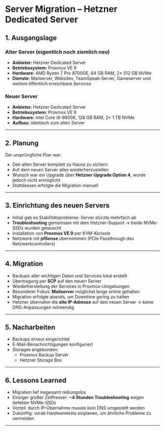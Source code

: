 # Server Migration – Hetzner Dedicated Server

## 1. Ausgangslage

### Alter Server (eigentlich noch ziemlich neu)
- **Anbieter:** Hetzner Dedicated Server  
- **Betriebssystem:** Proxmox VE 9  
- **Hardware:** AMD Ryzen 7 Pro 8700GE, 64 GB RAM, 2× 512 GB NVMe  
- **Dienste:** Mailserver, Websites, TeamSpeak-Server, Gameserver und weitere öffentlich erreichbare Services  

### Neuer Server
- **Anbieter:** Hetzner Dedicated Server  
- **Betriebssystem:** Proxmox VE 9  
- **Hardware:** Intel Core i9-9900K, 128 GB RAM, 2× 1 TB NVMe  
- **Aufbau:** identisch zum alten Server  

---

## 2. Planung

Der ursprüngliche Plan war:
- Den alten Server komplett zu Hause zu sichern  
- Auf dem neuen Server alles wiederherzustellen  
- Wunsch war ein Upgrade über **Hetzner Upgrade Option 4**, wurde jedoch nicht ermöglicht  
- Stattdessen erfolgte die Migration manuell  

---

## 3. Einrichtung des neuen Servers

- Initial gab es Stabilitätsprobleme: Server stürzte mehrfach ab  
- **Troubleshooting** gemeinsam mit dem Hetzner-Support → beide NVMe-SSDs wurden getauscht  
- Installation von **Proxmox VE 9** per KVM-Konsole  
- Netzwerk mit **pfSense** übernommen (PCIe Passthrough des Netzwerkcontrollers)  

---

## 4. Migration

- Backups aller wichtigen Daten und Services lokal erstellt  
- Übertragung per **SCP** auf den neuen Server  
- Wiederherstellung der Services in Proxmox-Umgebungen  
- Besonderer Fokus: **Mailserver** möglichst lange online gehalten  
- Migration erfolgte abends, um Downtime gering zu halten  
- Hetzner übernahm die **alte IP-Adresse** auf den neuen Server → keine DNS-Anpassungen notwendig  

---

## 5. Nacharbeiten

- Backups erneut eingerichtet  
- E-Mail-Benachrichtigungen konfiguriert  
- Storages angebunden:
  - Proxmox Backup Server  
  - Hetzner Storage Box  

---

## 6. Lessons Learned

- Migration lief insgesamt reibungslos  
- Einziger großer Zeitfresser: **~4 Stunden Troubleshooting** wegen defekter NVMe-SSDs  
- Vorteil: durch IP-Übernahme musste kein DNS umgestellt werden  
- Zukünftig: vorab Hardwaretests einplanen, um ähnliche Probleme zu vermeiden  

---